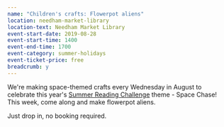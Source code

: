 ```yaml
---
name: "Children's crafts: Flowerpot aliens"
location: needham-market-library
location-text: Needham Market Library
event-start-date: 2019-08-28
event-start-time: 1400
event-end-time: 1700
event-category: summer-holidays
event-ticket-price: free
breadcrumb: y
---
```


We're making space-themed crafts every Wednesday in August to celebrate this year's [Summer Reading Challenge](/src/) theme - Space Chase! This week, come along and make flowerpot aliens.

Just drop in, no booking required.
